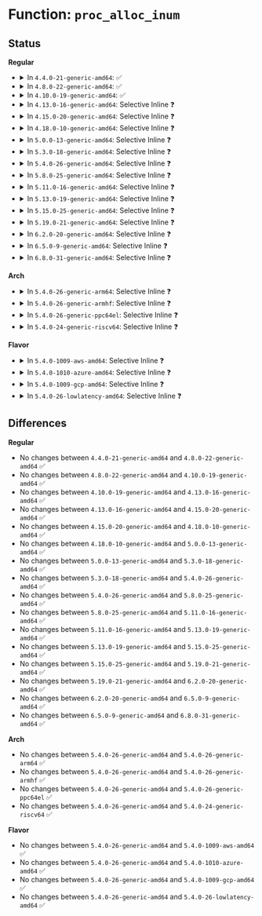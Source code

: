 # Function: <code>proc_alloc_inum</code>

## Status
<b>Regular</b>
<ul>
<li>
<details>
<summary>In <code>4.4.0-21-generic-amd64</code>: ✅</summary>

```c
int proc_alloc_inum(unsigned int * inum)
```

```json
{
  "name": "proc_alloc_inum",
  "collision_type": "Unique Global",
  "inline_type": "No",
  "funcs": [
    {
      "addr": 18446744071581462752,
      "name": "proc_alloc_inum",
      "external": true,
      "loc": "fs/proc/generic.c:193",
      "file": "fs/proc/generic.c",
      "inline": "seen, unknown",
      "caller_inline": [],
      "caller_func": [
        "kernel/cgroup.c:copy_cgroup_ns",
        "kernel/utsname.c:copy_utsname",
        "kernel/user_namespace.c:create_user_ns",
        "kernel/pid_namespace.c:copy_pid_ns",
        "fs/namespace.c:alloc_mnt_ns",
        "fs/proc/self.c:proc_self_init",
        "fs/proc/thread_self.c:proc_thread_self_init",
        "ipc/namespace.c:copy_ipcs",
        "net/core/net_namespace.c:net_ns_net_init"
      ]
    }
  ],
  "symbols": [
    {
      "addr": 18446744071581462752,
      "name": "proc_alloc_inum",
      "section": ".text",
      "bind": "STB_GLOBAL",
      "size": 223
    }
  ]
}
```
</details>
</li>
<li>
<details>
<summary>In <code>4.8.0-22-generic-amd64</code>: ✅</summary>

```c
int proc_alloc_inum(unsigned int * inum)
```

```json
{
  "name": "proc_alloc_inum",
  "collision_type": "Unique Global",
  "inline_type": "No",
  "funcs": [
    {
      "addr": 18446744071581647136,
      "name": "proc_alloc_inum",
      "external": true,
      "loc": "fs/proc/generic.c:197",
      "file": "fs/proc/generic.c",
      "inline": "seen, unknown",
      "caller_inline": [],
      "caller_func": [
        "kernel/cgroup.c:copy_cgroup_ns",
        "kernel/utsname.c:copy_utsname",
        "kernel/user_namespace.c:create_user_ns",
        "kernel/pid_namespace.c:copy_pid_ns",
        "fs/namespace.c:alloc_mnt_ns",
        "fs/proc/self.c:proc_self_init",
        "fs/proc/thread_self.c:proc_thread_self_init",
        "ipc/namespace.c:copy_ipcs",
        "net/core/net_namespace.c:net_ns_net_init"
      ]
    }
  ],
  "symbols": [
    {
      "addr": 18446744071581647136,
      "name": "proc_alloc_inum",
      "section": ".text",
      "bind": "STB_GLOBAL",
      "size": 223
    }
  ]
}
```
</details>
</li>
<li>
<details>
<summary>In <code>4.10.0-19-generic-amd64</code>: ✅</summary>

```c
int proc_alloc_inum(unsigned int * inum)
```

```json
{
  "name": "proc_alloc_inum",
  "collision_type": "Unique Global",
  "inline_type": "No",
  "funcs": [
    {
      "addr": 18446744071581735440,
      "name": "proc_alloc_inum",
      "external": true,
      "loc": "fs/proc/generic.c:197",
      "file": "fs/proc/generic.c",
      "inline": "seen, unknown",
      "caller_inline": [],
      "caller_func": [
        "kernel/cgroup.c:copy_cgroup_ns",
        "kernel/utsname.c:copy_utsname",
        "kernel/user_namespace.c:create_user_ns",
        "kernel/pid_namespace.c:copy_pid_ns",
        "fs/namespace.c:alloc_mnt_ns",
        "fs/proc/self.c:proc_self_init",
        "fs/proc/thread_self.c:proc_thread_self_init",
        "ipc/namespace.c:copy_ipcs",
        "net/core/net_namespace.c:net_ns_net_init"
      ]
    }
  ],
  "symbols": [
    {
      "addr": 18446744071581735440,
      "name": "proc_alloc_inum",
      "section": ".text",
      "bind": "STB_GLOBAL",
      "size": 223
    }
  ]
}
```
</details>
</li>
<li>
<details>
<summary>In <code>4.13.0-16-generic-amd64</code>: Selective Inline ❓</summary>

```c
int proc_alloc_inum(unsigned int * inum)
```

```json
{
  "name": "proc_alloc_inum",
  "collision_type": "Unique Global",
  "inline_type": "Selective",
  "funcs": [
    {
      "addr": 18446744071581788982,
      "name": "proc_alloc_inum",
      "external": true,
      "loc": "fs/proc/generic.c:197",
      "file": "fs/proc/generic.c",
      "inline": "not declared, inlined",
      "caller_inline": [],
      "caller_func": [
        "kernel/cgroup/namespace.c:copy_cgroup_ns",
        "kernel/utsname.c:copy_utsname",
        "kernel/user_namespace.c:create_user_ns",
        "kernel/pid_namespace.c:copy_pid_ns",
        "fs/namespace.c:alloc_mnt_ns",
        "fs/proc/self.c:proc_self_init",
        "fs/proc/thread_self.c:proc_thread_self_init",
        "ipc/namespace.c:copy_ipcs",
        "net/core/net_namespace.c:net_ns_net_init"
      ]
    }
  ],
  "symbols": [
    {
      "addr": 18446744071581790608,
      "name": "proc_alloc_inum",
      "section": ".text",
      "bind": "STB_GLOBAL",
      "size": 53
    }
  ]
}
```
</details>
</li>
<li>
<details>
<summary>In <code>4.15.0-20-generic-amd64</code>: Selective Inline ❓</summary>

```c
int proc_alloc_inum(unsigned int * inum)
```

```json
{
  "name": "proc_alloc_inum",
  "collision_type": "Unique Global",
  "inline_type": "Selective",
  "funcs": [
    {
      "addr": 18446744071581938454,
      "name": "proc_alloc_inum",
      "external": true,
      "loc": "fs/proc/generic.c:199",
      "file": "fs/proc/generic.c",
      "inline": "not declared, inlined",
      "caller_inline": [],
      "caller_func": [
        "kernel/cgroup/namespace.c:copy_cgroup_ns",
        "kernel/utsname.c:copy_utsname",
        "kernel/user_namespace.c:create_user_ns",
        "kernel/pid_namespace.c:copy_pid_ns",
        "fs/namespace.c:alloc_mnt_ns",
        "fs/proc/self.c:proc_self_init",
        "fs/proc/thread_self.c:proc_thread_self_init",
        "ipc/namespace.c:copy_ipcs",
        "net/core/net_namespace.c:net_ns_net_init"
      ]
    }
  ],
  "symbols": [
    {
      "addr": 18446744071581939968,
      "name": "proc_alloc_inum",
      "section": ".text",
      "bind": "STB_GLOBAL",
      "size": 53
    }
  ]
}
```
</details>
</li>
<li>
<details>
<summary>In <code>4.18.0-10-generic-amd64</code>: Selective Inline ❓</summary>

```c
int proc_alloc_inum(unsigned int * inum)
```

```json
{
  "name": "proc_alloc_inum",
  "collision_type": "Unique Global",
  "inline_type": "Selective",
  "funcs": [
    {
      "addr": 18446744071582123541,
      "name": "proc_alloc_inum",
      "external": true,
      "loc": "fs/proc/generic.c:204",
      "file": "fs/proc/generic.c",
      "inline": "not declared, inlined",
      "caller_inline": [
        "fs/proc/generic.c:proc_register"
      ],
      "caller_func": [
        "kernel/cgroup/namespace.c:copy_cgroup_ns",
        "kernel/utsname.c:copy_utsname",
        "kernel/user_namespace.c:create_user_ns",
        "kernel/pid_namespace.c:copy_pid_ns",
        "fs/namespace.c:alloc_mnt_ns",
        "fs/proc/self.c:proc_self_init",
        "fs/proc/thread_self.c:proc_thread_self_init",
        "ipc/namespace.c:copy_ipcs",
        "net/core/net_namespace.c:net_ns_net_init"
      ]
    }
  ],
  "symbols": [
    {
      "addr": 18446744071582123232,
      "name": "proc_alloc_inum",
      "section": ".text",
      "bind": "STB_GLOBAL",
      "size": 53
    }
  ]
}
```
</details>
</li>
<li>
<details>
<summary>In <code>5.0.0-13-generic-amd64</code>: Selective Inline ❓</summary>

```c
int proc_alloc_inum(unsigned int * inum)
```

```json
{
  "name": "proc_alloc_inum",
  "collision_type": "Unique Global",
  "inline_type": "Selective",
  "funcs": [
    {
      "addr": 18446744071582217989,
      "name": "proc_alloc_inum",
      "external": true,
      "loc": "fs/proc/generic.c:204",
      "file": "fs/proc/generic.c",
      "inline": "not declared, inlined",
      "caller_inline": [
        "fs/proc/generic.c:proc_register"
      ],
      "caller_func": [
        "kernel/cgroup/namespace.c:copy_cgroup_ns",
        "kernel/utsname.c:copy_utsname",
        "kernel/user_namespace.c:create_user_ns",
        "kernel/pid_namespace.c:copy_pid_ns",
        "fs/namespace.c:alloc_mnt_ns",
        "fs/proc/self.c:proc_self_init",
        "fs/proc/thread_self.c:proc_thread_self_init",
        "ipc/namespace.c:copy_ipcs",
        "net/core/net_namespace.c:net_ns_net_init"
      ]
    }
  ],
  "symbols": [
    {
      "addr": 18446744071582217680,
      "name": "proc_alloc_inum",
      "section": ".text",
      "bind": "STB_GLOBAL",
      "size": 53
    }
  ]
}
```
</details>
</li>
<li>
<details>
<summary>In <code>5.3.0-18-generic-amd64</code>: Selective Inline ❓</summary>

```c
int proc_alloc_inum(unsigned int * inum)
```

```json
{
  "name": "proc_alloc_inum",
  "collision_type": "Unique Global",
  "inline_type": "Selective",
  "funcs": [
    {
      "addr": 18446744071582382149,
      "name": "proc_alloc_inum",
      "external": true,
      "loc": "fs/proc/generic.c:205",
      "file": "fs/proc/generic.c",
      "inline": "not declared, inlined",
      "caller_inline": [
        "fs/proc/generic.c:proc_register"
      ],
      "caller_func": [
        "kernel/cgroup/namespace.c:copy_cgroup_ns",
        "kernel/utsname.c:copy_utsname",
        "kernel/user_namespace.c:create_user_ns",
        "kernel/pid_namespace.c:copy_pid_ns",
        "fs/namespace.c:alloc_mnt_ns",
        "fs/proc/self.c:proc_self_init",
        "fs/proc/thread_self.c:proc_thread_self_init",
        "ipc/namespace.c:copy_ipcs",
        "net/core/net_namespace.c:net_ns_net_init"
      ]
    }
  ],
  "symbols": [
    {
      "addr": 18446744071582381840,
      "name": "proc_alloc_inum",
      "section": ".text",
      "bind": "STB_GLOBAL",
      "size": 53
    }
  ]
}
```
</details>
</li>
<li>
<details>
<summary>In <code>5.4.0-26-generic-amd64</code>: Selective Inline ❓</summary>

```c
int proc_alloc_inum(unsigned int * inum)
```

```json
{
  "name": "proc_alloc_inum",
  "collision_type": "Unique Global",
  "inline_type": "Selective",
  "funcs": [
    {
      "addr": 18446744071582481061,
      "name": "proc_alloc_inum",
      "external": true,
      "loc": "fs/proc/generic.c:205",
      "file": "fs/proc/generic.c",
      "inline": "not declared, inlined",
      "caller_inline": [
        "fs/proc/generic.c:proc_register"
      ],
      "caller_func": [
        "kernel/cgroup/namespace.c:copy_cgroup_ns",
        "kernel/utsname.c:copy_utsname",
        "kernel/user_namespace.c:create_user_ns",
        "kernel/pid_namespace.c:copy_pid_ns",
        "fs/namespace.c:alloc_mnt_ns",
        "fs/proc/self.c:proc_self_init",
        "fs/proc/thread_self.c:proc_thread_self_init",
        "ipc/namespace.c:copy_ipcs",
        "net/core/net_namespace.c:net_ns_net_init"
      ]
    }
  ],
  "symbols": [
    {
      "addr": 18446744071582480752,
      "name": "proc_alloc_inum",
      "section": ".text",
      "bind": "STB_GLOBAL",
      "size": 53
    }
  ]
}
```
</details>
</li>
<li>
<details>
<summary>In <code>5.8.0-25-generic-amd64</code>: Selective Inline ❓</summary>

```c
int proc_alloc_inum(unsigned int * inum)
```

```json
{
  "name": "proc_alloc_inum",
  "collision_type": "Unique Global",
  "inline_type": "Selective",
  "funcs": [
    {
      "addr": 18446744071582779733,
      "name": "proc_alloc_inum",
      "external": true,
      "loc": "fs/proc/generic.c:207",
      "file": "fs/proc/generic.c",
      "inline": "not declared, inlined",
      "caller_inline": [
        "fs/proc/generic.c:proc_register"
      ],
      "caller_func": [
        "kernel/time/namespace.c:clone_time_ns",
        "kernel/cgroup/namespace.c:copy_cgroup_ns",
        "kernel/utsname.c:clone_uts_ns",
        "kernel/user_namespace.c:create_user_ns",
        "kernel/pid_namespace.c:create_pid_namespace",
        "fs/namespace.c:alloc_mnt_ns",
        "fs/proc/self.c:proc_self_init",
        "fs/proc/thread_self.c:proc_thread_self_init",
        "net/core/net_namespace.c:net_ns_net_init"
      ]
    }
  ],
  "symbols": [
    {
      "addr": 18446744071582779360,
      "name": "proc_alloc_inum",
      "section": ".text",
      "bind": "STB_GLOBAL",
      "size": 56
    }
  ]
}
```
</details>
</li>
<li>
<details>
<summary>In <code>5.11.0-16-generic-amd64</code>: Selective Inline ❓</summary>

```c
int proc_alloc_inum(unsigned int * inum)
```

```json
{
  "name": "proc_alloc_inum",
  "collision_type": "Unique Global",
  "inline_type": "Selective",
  "funcs": [
    {
      "addr": 18446744071582853048,
      "name": "proc_alloc_inum",
      "external": true,
      "loc": "fs/proc/generic.c:207",
      "file": "fs/proc/generic.c",
      "inline": "not declared, inlined",
      "caller_inline": [
        "fs/proc/generic.c:proc_register"
      ],
      "caller_func": [
        "kernel/time/namespace.c:clone_time_ns",
        "kernel/cgroup/namespace.c:copy_cgroup_ns",
        "kernel/utsname.c:clone_uts_ns",
        "kernel/user_namespace.c:create_user_ns",
        "kernel/pid_namespace.c:create_pid_namespace",
        "fs/namespace.c:alloc_mnt_ns",
        "fs/proc/self.c:proc_self_init",
        "fs/proc/thread_self.c:proc_thread_self_init",
        "net/core/net_namespace.c:net_ns_net_init"
      ]
    }
  ],
  "symbols": [
    {
      "addr": 18446744071582852656,
      "name": "proc_alloc_inum",
      "section": ".text",
      "bind": "STB_GLOBAL",
      "size": 56
    }
  ]
}
```
</details>
</li>
<li>
<details>
<summary>In <code>5.13.0-19-generic-amd64</code>: Selective Inline ❓</summary>

```c
int proc_alloc_inum(unsigned int * inum)
```

```json
{
  "name": "proc_alloc_inum",
  "collision_type": "Unique Global",
  "inline_type": "Selective",
  "funcs": [
    {
      "addr": 18446744071582881214,
      "name": "proc_alloc_inum",
      "external": true,
      "loc": "fs/proc/generic.c:202",
      "file": "fs/proc/generic.c",
      "inline": "not declared, inlined",
      "caller_inline": [
        "fs/proc/generic.c:proc_register"
      ],
      "caller_func": [
        "kernel/time/namespace.c:copy_time_ns",
        "kernel/cgroup/namespace.c:copy_cgroup_ns",
        "kernel/utsname.c:copy_utsname",
        "kernel/user_namespace.c:create_user_ns",
        "kernel/pid_namespace.c:create_pid_namespace",
        "fs/namespace.c:alloc_mnt_ns",
        "fs/proc/self.c:proc_self_init",
        "fs/proc/thread_self.c:proc_thread_self_init",
        "ipc/namespace.c:copy_ipcs",
        "net/core/net_namespace.c:net_ns_net_init"
      ]
    }
  ],
  "symbols": [
    {
      "addr": 18446744071582880816,
      "name": "proc_alloc_inum",
      "section": ".text",
      "bind": "STB_GLOBAL",
      "size": 56
    }
  ]
}
```
</details>
</li>
<li>
<details>
<summary>In <code>5.15.0-25-generic-amd64</code>: Selective Inline ❓</summary>

```c
int proc_alloc_inum(unsigned int * inum)
```

```json
{
  "name": "proc_alloc_inum",
  "collision_type": "Unique Global",
  "inline_type": "Selective",
  "funcs": [
    {
      "addr": 18446744071583214830,
      "name": "proc_alloc_inum",
      "external": true,
      "loc": "fs/proc/generic.c:202",
      "file": "fs/proc/generic.c",
      "inline": "not declared, inlined",
      "caller_inline": [
        "fs/proc/generic.c:proc_register"
      ],
      "caller_func": [
        "kernel/time/namespace.c:copy_time_ns",
        "kernel/cgroup/namespace.c:copy_cgroup_ns",
        "kernel/utsname.c:copy_utsname",
        "kernel/user_namespace.c:create_user_ns",
        "kernel/pid_namespace.c:create_pid_namespace",
        "fs/namespace.c:alloc_mnt_ns",
        "fs/proc/self.c:proc_self_init",
        "fs/proc/thread_self.c:proc_thread_self_init",
        "ipc/namespace.c:copy_ipcs",
        "net/core/net_namespace.c:net_ns_net_init"
      ]
    }
  ],
  "symbols": [
    {
      "addr": 18446744071583214432,
      "name": "proc_alloc_inum",
      "section": ".text",
      "bind": "STB_GLOBAL",
      "size": 56
    }
  ]
}
```
</details>
</li>
<li>
<details>
<summary>In <code>5.19.0-21-generic-amd64</code>: Selective Inline ❓</summary>

```c
int proc_alloc_inum(unsigned int * inum)
```

```json
{
  "name": "proc_alloc_inum",
  "collision_type": "Unique Global",
  "inline_type": "Selective",
  "funcs": [
    {
      "addr": 18446744071583712073,
      "name": "proc_alloc_inum",
      "external": true,
      "loc": "fs/proc/generic.c:202",
      "file": "fs/proc/generic.c",
      "inline": "not declared, inlined",
      "caller_inline": [
        "fs/proc/generic.c:proc_register"
      ],
      "caller_func": [
        "kernel/time/namespace.c:copy_time_ns",
        "kernel/cgroup/namespace.c:copy_cgroup_ns",
        "kernel/utsname.c:clone_uts_ns",
        "kernel/user_namespace.c:create_user_ns",
        "kernel/pid_namespace.c:create_pid_namespace",
        "fs/namespace.c:alloc_mnt_ns",
        "fs/proc/self.c:proc_self_init",
        "fs/proc/thread_self.c:proc_thread_self_init",
        "net/core/net_namespace.c:net_ns_net_init"
      ]
    }
  ],
  "symbols": [
    {
      "addr": 18446744071583711584,
      "name": "proc_alloc_inum",
      "section": ".text",
      "bind": "STB_GLOBAL",
      "size": 68
    }
  ]
}
```
</details>
</li>
<li>
<details>
<summary>In <code>6.2.0-20-generic-amd64</code>: Selective Inline ❓</summary>

```c
int proc_alloc_inum(unsigned int * inum)
```

```json
{
  "name": "proc_alloc_inum",
  "collision_type": "Unique Global",
  "inline_type": "Selective",
  "funcs": [
    {
      "addr": 18446744071584323497,
      "name": "proc_alloc_inum",
      "external": true,
      "loc": "fs/proc/generic.c:202",
      "file": "fs/proc/generic.c",
      "inline": "not declared, inlined",
      "caller_inline": [
        "fs/proc/generic.c:proc_register"
      ],
      "caller_func": [
        "kernel/time/namespace.c:copy_time_ns",
        "kernel/cgroup/namespace.c:copy_cgroup_ns",
        "kernel/utsname.c:clone_uts_ns",
        "kernel/user_namespace.c:create_user_ns",
        "kernel/pid_namespace.c:create_pid_namespace",
        "fs/namespace.c:alloc_mnt_ns",
        "fs/proc/self.c:proc_self_init",
        "fs/proc/thread_self.c:proc_thread_self_init",
        "net/core/net_namespace.c:net_ns_net_init"
      ]
    }
  ],
  "symbols": [
    {
      "addr": 18446744071584322944,
      "name": "proc_alloc_inum",
      "section": ".text",
      "bind": "STB_GLOBAL",
      "size": 68
    }
  ]
}
```
</details>
</li>
<li>
<details>
<summary>In <code>6.5.0-9-generic-amd64</code>: Selective Inline ❓</summary>

```c
int proc_alloc_inum(unsigned int * inum)
```

```json
{
  "name": "proc_alloc_inum",
  "collision_type": "Unique Global",
  "inline_type": "Selective",
  "funcs": [
    {
      "addr": 18446744071584553513,
      "name": "proc_alloc_inum",
      "external": true,
      "loc": "fs/proc/generic.c:201",
      "file": "fs/proc/generic.c",
      "inline": "not declared, inlined",
      "caller_inline": [
        "fs/proc/generic.c:proc_register"
      ],
      "caller_func": [
        "kernel/time/namespace.c:copy_time_ns",
        "kernel/cgroup/namespace.c:copy_cgroup_ns",
        "kernel/utsname.c:clone_uts_ns",
        "kernel/user_namespace.c:create_user_ns",
        "kernel/pid_namespace.c:create_pid_namespace",
        "fs/namespace.c:alloc_mnt_ns",
        "fs/proc/self.c:proc_self_init",
        "fs/proc/thread_self.c:proc_thread_self_init",
        "net/core/net_namespace.c:net_ns_net_init"
      ]
    }
  ],
  "symbols": [
    {
      "addr": 18446744071584552896,
      "name": "proc_alloc_inum",
      "section": ".text",
      "bind": "STB_GLOBAL",
      "size": 68
    }
  ]
}
```
</details>
</li>
<li>
<details>
<summary>In <code>6.8.0-31-generic-amd64</code>: Selective Inline ❓</summary>

```c
int proc_alloc_inum(unsigned int * inum)
```

```json
{
  "name": "proc_alloc_inum",
  "collision_type": "Unique Global",
  "inline_type": "Selective",
  "funcs": [
    {
      "addr": 18446744071584785369,
      "name": "proc_alloc_inum",
      "external": true,
      "loc": "fs/proc/generic.c:201",
      "file": "fs/proc/generic.c",
      "inline": "not declared, inlined",
      "caller_inline": [
        "fs/proc/generic.c:proc_register"
      ],
      "caller_func": [
        "kernel/time/namespace.c:copy_time_ns",
        "kernel/cgroup/namespace.c:copy_cgroup_ns",
        "kernel/utsname.c:clone_uts_ns",
        "kernel/user_namespace.c:create_user_ns",
        "kernel/pid_namespace.c:create_pid_namespace",
        "fs/namespace.c:alloc_mnt_ns",
        "fs/proc/self.c:proc_self_init",
        "fs/proc/thread_self.c:proc_thread_self_init",
        "net/core/net_namespace.c:net_ns_net_init"
      ]
    }
  ],
  "symbols": [
    {
      "addr": 18446744071584784752,
      "name": "proc_alloc_inum",
      "section": ".text",
      "bind": "STB_GLOBAL",
      "size": 68
    }
  ]
}
```
</details>
</li>
</ul>
<b>Arch</b>
<ul>
<li>
<details>
<summary>In <code>5.4.0-26-generic-arm64</code>: Selective Inline ❓</summary>

```c
int proc_alloc_inum(unsigned int * inum)
```

```json
{
  "name": "proc_alloc_inum",
  "collision_type": "Unique Global",
  "inline_type": "Selective",
  "funcs": [
    {
      "addr": 18446603336494102668,
      "name": "proc_alloc_inum",
      "external": true,
      "loc": "fs/proc/generic.c:205",
      "file": "fs/proc/generic.c",
      "inline": "not declared, inlined",
      "caller_inline": [
        "fs/proc/generic.c:proc_register"
      ],
      "caller_func": [
        "kernel/cgroup/namespace.c:copy_cgroup_ns",
        "kernel/utsname.c:copy_utsname",
        "kernel/user_namespace.c:create_user_ns",
        "kernel/pid_namespace.c:copy_pid_ns",
        "fs/namespace.c:alloc_mnt_ns",
        "fs/proc/self.c:proc_self_init",
        "fs/proc/thread_self.c:proc_thread_self_init",
        "ipc/namespace.c:copy_ipcs",
        "net/core/net_namespace.c:net_ns_net_init"
      ]
    }
  ],
  "symbols": [
    {
      "addr": 18446603336494102096,
      "name": "proc_alloc_inum",
      "section": ".text",
      "bind": "STB_GLOBAL",
      "size": 80
    }
  ]
}
```
</details>
</li>
<li>
<details>
<summary>In <code>5.4.0-26-generic-armhf</code>: Selective Inline ❓</summary>

```c
int proc_alloc_inum(unsigned int * inum)
```

```json
{
  "name": "proc_alloc_inum",
  "collision_type": "Unique Global",
  "inline_type": "Selective",
  "funcs": [
    {
      "addr": 3227552500,
      "name": "proc_alloc_inum",
      "external": true,
      "loc": "fs/proc/generic.c:205",
      "file": "fs/proc/generic.c",
      "inline": "not declared, inlined",
      "caller_inline": [
        "fs/proc/generic.c:proc_register"
      ],
      "caller_func": [
        "kernel/cgroup/namespace.c:copy_cgroup_ns",
        "kernel/utsname.c:copy_utsname",
        "kernel/user_namespace.c:create_user_ns",
        "kernel/pid_namespace.c:copy_pid_ns",
        "fs/namespace.c:alloc_mnt_ns",
        "fs/proc/self.c:proc_self_init",
        "fs/proc/thread_self.c:proc_thread_self_init",
        "ipc/namespace.c:copy_ipcs",
        "net/core/net_namespace.c:net_ns_net_init"
      ]
    }
  ],
  "symbols": [
    {
      "addr": 3227552100,
      "name": "proc_alloc_inum",
      "section": ".text",
      "bind": "STB_GLOBAL",
      "size": 68
    }
  ]
}
```
</details>
</li>
<li>
<details>
<summary>In <code>5.4.0-26-generic-ppc64el</code>: Selective Inline ❓</summary>

```c
int proc_alloc_inum(unsigned int * inum)
```

```json
{
  "name": "proc_alloc_inum",
  "collision_type": "Unique Global",
  "inline_type": "Selective",
  "funcs": [
    {
      "addr": 13835058055287770936,
      "name": "proc_alloc_inum",
      "external": true,
      "loc": "fs/proc/generic.c:205",
      "file": "fs/proc/generic.c",
      "inline": "not declared, inlined",
      "caller_inline": [
        "fs/proc/generic.c:proc_register"
      ],
      "caller_func": [
        "kernel/cgroup/namespace.c:copy_cgroup_ns",
        "kernel/utsname.c:copy_utsname",
        "kernel/user_namespace.c:create_user_ns",
        "kernel/pid_namespace.c:copy_pid_ns",
        "fs/namespace.c:alloc_mnt_ns",
        "fs/proc/self.c:proc_self_init",
        "fs/proc/thread_self.c:proc_thread_self_init",
        "ipc/namespace.c:copy_ipcs",
        "net/core/net_namespace.c:net_ns_net_init"
      ]
    }
  ],
  "symbols": [
    {
      "addr": 13835058055287770368,
      "name": "proc_alloc_inum",
      "section": ".text",
      "bind": "STB_GLOBAL",
      "size": 108
    }
  ]
}
```
</details>
</li>
<li>
<details>
<summary>In <code>5.4.0-24-generic-riscv64</code>: Selective Inline ❓</summary>

```c
int proc_alloc_inum(unsigned int * inum)
```

```json
{
  "name": "proc_alloc_inum",
  "collision_type": "Unique Global",
  "inline_type": "Selective",
  "funcs": [
    {
      "addr": 18446743936273589254,
      "name": "proc_alloc_inum",
      "external": true,
      "loc": "fs/proc/generic.c:205",
      "file": "fs/proc/generic.c",
      "inline": "not declared, inlined",
      "caller_inline": [
        "fs/proc/generic.c:proc_register"
      ],
      "caller_func": [
        "kernel/cgroup/namespace.c:copy_cgroup_ns",
        "kernel/utsname.c:copy_utsname",
        "kernel/user_namespace.c:create_user_ns",
        "kernel/pid_namespace.c:copy_pid_ns",
        "fs/namespace.c:alloc_mnt_ns",
        "fs/proc/self.c:proc_self_init",
        "fs/proc/thread_self.c:proc_thread_self_init",
        "ipc/namespace.c:copy_ipcs",
        "net/core/net_namespace.c:net_ns_net_init"
      ]
    }
  ],
  "symbols": [
    {
      "addr": 18446743936273588254,
      "name": "proc_alloc_inum",
      "section": ".text",
      "bind": "STB_GLOBAL",
      "size": 76
    }
  ]
}
```
</details>
</li>
</ul>
<b>Flavor</b>
<ul>
<li>
<details>
<summary>In <code>5.4.0-1009-aws-amd64</code>: Selective Inline ❓</summary>

```c
int proc_alloc_inum(unsigned int * inum)
```

```json
{
  "name": "proc_alloc_inum",
  "collision_type": "Unique Global",
  "inline_type": "Selective",
  "funcs": [
    {
      "addr": 18446744071582449797,
      "name": "proc_alloc_inum",
      "external": true,
      "loc": "fs/proc/generic.c:205",
      "file": "fs/proc/generic.c",
      "inline": "not declared, inlined",
      "caller_inline": [
        "fs/proc/generic.c:proc_register"
      ],
      "caller_func": [
        "kernel/cgroup/namespace.c:copy_cgroup_ns",
        "kernel/utsname.c:copy_utsname",
        "kernel/user_namespace.c:create_user_ns",
        "kernel/pid_namespace.c:copy_pid_ns",
        "fs/namespace.c:alloc_mnt_ns",
        "fs/proc/self.c:proc_self_init",
        "fs/proc/thread_self.c:proc_thread_self_init",
        "ipc/namespace.c:copy_ipcs",
        "net/core/net_namespace.c:net_ns_net_init"
      ]
    }
  ],
  "symbols": [
    {
      "addr": 18446744071582449488,
      "name": "proc_alloc_inum",
      "section": ".text",
      "bind": "STB_GLOBAL",
      "size": 53
    }
  ]
}
```
</details>
</li>
<li>
<details>
<summary>In <code>5.4.0-1010-azure-amd64</code>: Selective Inline ❓</summary>

```c
int proc_alloc_inum(unsigned int * inum)
```

```json
{
  "name": "proc_alloc_inum",
  "collision_type": "Unique Global",
  "inline_type": "Selective",
  "funcs": [
    {
      "addr": 18446744071582386965,
      "name": "proc_alloc_inum",
      "external": true,
      "loc": "fs/proc/generic.c:205",
      "file": "fs/proc/generic.c",
      "inline": "not declared, inlined",
      "caller_inline": [
        "fs/proc/generic.c:proc_register"
      ],
      "caller_func": [
        "kernel/cgroup/namespace.c:copy_cgroup_ns",
        "kernel/utsname.c:copy_utsname",
        "kernel/user_namespace.c:create_user_ns",
        "kernel/pid_namespace.c:copy_pid_ns",
        "fs/namespace.c:alloc_mnt_ns",
        "fs/proc/self.c:proc_self_init",
        "fs/proc/thread_self.c:proc_thread_self_init",
        "ipc/namespace.c:copy_ipcs",
        "net/core/net_namespace.c:net_ns_net_init"
      ]
    }
  ],
  "symbols": [
    {
      "addr": 18446744071582386656,
      "name": "proc_alloc_inum",
      "section": ".text",
      "bind": "STB_GLOBAL",
      "size": 53
    }
  ]
}
```
</details>
</li>
<li>
<details>
<summary>In <code>5.4.0-1009-gcp-amd64</code>: Selective Inline ❓</summary>

```c
int proc_alloc_inum(unsigned int * inum)
```

```json
{
  "name": "proc_alloc_inum",
  "collision_type": "Unique Global",
  "inline_type": "Selective",
  "funcs": [
    {
      "addr": 18446744071582440277,
      "name": "proc_alloc_inum",
      "external": true,
      "loc": "fs/proc/generic.c:205",
      "file": "fs/proc/generic.c",
      "inline": "not declared, inlined",
      "caller_inline": [
        "fs/proc/generic.c:proc_register"
      ],
      "caller_func": [
        "kernel/cgroup/namespace.c:copy_cgroup_ns",
        "kernel/utsname.c:copy_utsname",
        "kernel/user_namespace.c:create_user_ns",
        "kernel/pid_namespace.c:copy_pid_ns",
        "fs/namespace.c:alloc_mnt_ns",
        "fs/proc/self.c:proc_self_init",
        "fs/proc/thread_self.c:proc_thread_self_init",
        "ipc/namespace.c:copy_ipcs",
        "net/core/net_namespace.c:net_ns_net_init"
      ]
    }
  ],
  "symbols": [
    {
      "addr": 18446744071582439968,
      "name": "proc_alloc_inum",
      "section": ".text",
      "bind": "STB_GLOBAL",
      "size": 53
    }
  ]
}
```
</details>
</li>
<li>
<details>
<summary>In <code>5.4.0-26-lowlatency-amd64</code>: Selective Inline ❓</summary>

```c
int proc_alloc_inum(unsigned int * inum)
```

```json
{
  "name": "proc_alloc_inum",
  "collision_type": "Unique Global",
  "inline_type": "Selective",
  "funcs": [
    {
      "addr": 18446744071582520453,
      "name": "proc_alloc_inum",
      "external": true,
      "loc": "fs/proc/generic.c:205",
      "file": "fs/proc/generic.c",
      "inline": "not declared, inlined",
      "caller_inline": [
        "fs/proc/generic.c:proc_register"
      ],
      "caller_func": [
        "kernel/cgroup/namespace.c:copy_cgroup_ns",
        "kernel/utsname.c:copy_utsname",
        "kernel/user_namespace.c:create_user_ns",
        "kernel/pid_namespace.c:copy_pid_ns",
        "fs/namespace.c:alloc_mnt_ns",
        "fs/proc/self.c:proc_self_init",
        "fs/proc/thread_self.c:proc_thread_self_init",
        "ipc/namespace.c:copy_ipcs",
        "net/core/net_namespace.c:net_ns_net_init"
      ]
    }
  ],
  "symbols": [
    {
      "addr": 18446744071582520144,
      "name": "proc_alloc_inum",
      "section": ".text",
      "bind": "STB_GLOBAL",
      "size": 53
    }
  ]
}
```
</details>
</li>
</ul>

## Differences
<b>Regular</b>
<ul>
<li>
No changes between <code>4.4.0-21-generic-amd64</code> and <code>4.8.0-22-generic-amd64</code> ✅
</li>
<li>
No changes between <code>4.8.0-22-generic-amd64</code> and <code>4.10.0-19-generic-amd64</code> ✅
</li>
<li>
No changes between <code>4.10.0-19-generic-amd64</code> and <code>4.13.0-16-generic-amd64</code> ✅
</li>
<li>
No changes between <code>4.13.0-16-generic-amd64</code> and <code>4.15.0-20-generic-amd64</code> ✅
</li>
<li>
No changes between <code>4.15.0-20-generic-amd64</code> and <code>4.18.0-10-generic-amd64</code> ✅
</li>
<li>
No changes between <code>4.18.0-10-generic-amd64</code> and <code>5.0.0-13-generic-amd64</code> ✅
</li>
<li>
No changes between <code>5.0.0-13-generic-amd64</code> and <code>5.3.0-18-generic-amd64</code> ✅
</li>
<li>
No changes between <code>5.3.0-18-generic-amd64</code> and <code>5.4.0-26-generic-amd64</code> ✅
</li>
<li>
No changes between <code>5.4.0-26-generic-amd64</code> and <code>5.8.0-25-generic-amd64</code> ✅
</li>
<li>
No changes between <code>5.8.0-25-generic-amd64</code> and <code>5.11.0-16-generic-amd64</code> ✅
</li>
<li>
No changes between <code>5.11.0-16-generic-amd64</code> and <code>5.13.0-19-generic-amd64</code> ✅
</li>
<li>
No changes between <code>5.13.0-19-generic-amd64</code> and <code>5.15.0-25-generic-amd64</code> ✅
</li>
<li>
No changes between <code>5.15.0-25-generic-amd64</code> and <code>5.19.0-21-generic-amd64</code> ✅
</li>
<li>
No changes between <code>5.19.0-21-generic-amd64</code> and <code>6.2.0-20-generic-amd64</code> ✅
</li>
<li>
No changes between <code>6.2.0-20-generic-amd64</code> and <code>6.5.0-9-generic-amd64</code> ✅
</li>
<li>
No changes between <code>6.5.0-9-generic-amd64</code> and <code>6.8.0-31-generic-amd64</code> ✅
</li>
</ul>
<b>Arch</b>
<ul>
<li>
No changes between <code>5.4.0-26-generic-amd64</code> and <code>5.4.0-26-generic-arm64</code> ✅
</li>
<li>
No changes between <code>5.4.0-26-generic-amd64</code> and <code>5.4.0-26-generic-armhf</code> ✅
</li>
<li>
No changes between <code>5.4.0-26-generic-amd64</code> and <code>5.4.0-26-generic-ppc64el</code> ✅
</li>
<li>
No changes between <code>5.4.0-26-generic-amd64</code> and <code>5.4.0-24-generic-riscv64</code> ✅
</li>
</ul>
<b>Flavor</b>
<ul>
<li>
No changes between <code>5.4.0-26-generic-amd64</code> and <code>5.4.0-1009-aws-amd64</code> ✅
</li>
<li>
No changes between <code>5.4.0-26-generic-amd64</code> and <code>5.4.0-1010-azure-amd64</code> ✅
</li>
<li>
No changes between <code>5.4.0-26-generic-amd64</code> and <code>5.4.0-1009-gcp-amd64</code> ✅
</li>
<li>
No changes between <code>5.4.0-26-generic-amd64</code> and <code>5.4.0-26-lowlatency-amd64</code> ✅
</li>
</ul>

